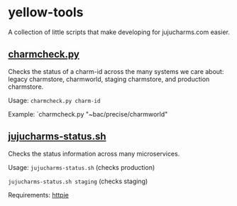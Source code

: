 # yellow-tools

A collection of little scripts that make developing for jujucharms.com easier.

[charmcheck.py](charmcheck.py)
------------------------------

Checks the status of a charm-id across the many systems we care about: legacy
charmstore, charmworld, staging charmstore, and production charmstore.

Usage:
`charmcheck.py charm-id`

Example:
`charmcheck.py "~bac/precise/charmworld"

[jujucharms-status.sh](jujucharms-status.sh)
--------------------------------------------

Checks the status information across many microservices.

Usage:
`jujucharms-status.sh` (checks production)

`jujucharms-status.sh staging` (checks staging)

Requirements:
[httpie](https://pypi.python.org/pypi/httpie)
